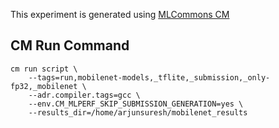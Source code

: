 This experiment is generated using [MLCommons CM](https://github.com/mlcommons/ck)
## CM Run Command
```
cm run script \
	--tags=run,mobilenet-models,_tflite,_submission,_only-fp32,_mobilenet \
	--adr.compiler.tags=gcc \
	--env.CM_MLPERF_SKIP_SUBMISSION_GENERATION=yes \
	--results_dir=/home/arjunsuresh/mobilenet_results
```